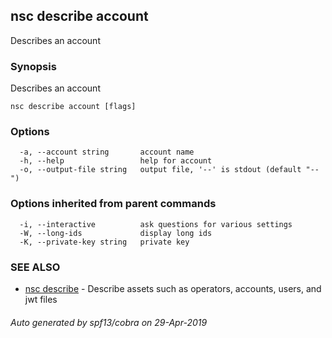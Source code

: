 ## nsc describe account

Describes an account

### Synopsis

Describes an account

```
nsc describe account [flags]
```

### Options

```
  -a, --account string       account name
  -h, --help                 help for account
  -o, --output-file string   output file, '--' is stdout (default "--")
```

### Options inherited from parent commands

```
  -i, --interactive          ask questions for various settings
  -W, --long-ids             display long ids
  -K, --private-key string   private key
```

### SEE ALSO

* [nsc describe](nsc_describe.md)	 - Describe assets such as operators, accounts, users, and jwt files

###### Auto generated by spf13/cobra on 29-Apr-2019
